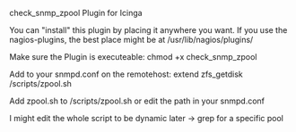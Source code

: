 check_snmp_zpool Plugin for Icinga

You can "install" this plugin by placing it anywhere you want. If you use the nagios-plugins, the best place might be at /usr/lib/nagios/plugins/ 

Make sure the Plugin is executeable: chmod +x check_snmp_zpool

Add to your snmpd.conf on the remotehost:
extend zfs_getdisk /scripts/zpool.sh

Add zpool.sh to /scripts/zpool.sh or edit the path in your snmpd.conf

I might edit the whole script to be dynamic later -> grep for a specific pool
